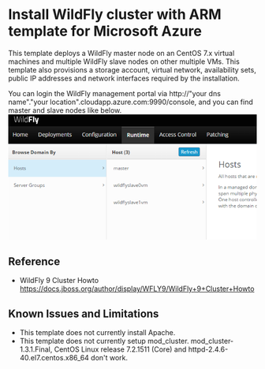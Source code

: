 # Install WildFly cluster with ARM template for Microsoft Azure 
This template deploys a WildFly master node on an CentOS 7.x virtual machines and multiple WildFly slave nodes on other multiple VMs. This template also provisions a storage account, virtual network, availability sets, public IP addresses and network interfaces required by the installation.

You can login the WildFly management portal via http://"your dns name"."your location".cloudapp.azure.com:9990/console, and you can find master and slave nodes like below.
![WildFly management portal](https://raw.githubusercontent.com/normalian/apache-wildfly-template/master/img/wildfly_cluster.png "WildFly management portal")

## Reference
- WildFly 9 Cluster Howto https://docs.jboss.org/author/display/WFLY9/WildFly+9+Cluster+Howto

## Known Issues and Limitations

- This template does not currently install Apache.
- This template does not currently setup mod_cluster. mod_cluster-1.3.1.Final, CentOS Linux release 7.2.1511 (Core) and httpd-2.4.6-40.el7.centos.x86_64 don't work.
